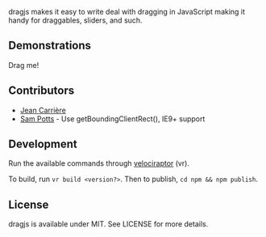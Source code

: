 dragjs makes it easy to write deal with dragging in JavaScript making it handy for draggables, sliders, and such.

## Demonstrations

<div id="draggable">Drag me!</div>
<div id="twodContainer"></div>
<div id="onedContainer"></div>
<div id="value"></div>

## Contributors

* [Jean Carrière](https://github.com/JeanCarriere)
* [Sam Potts](https://github.com/SamPotts) - Use getBoundingClientRect(), IE9+ support

## Development

Run the available commands through [velociraptor](https://github.com/umbopepato/velociraptor) (vr).

To build, run `vr build <version?>`. Then to publish, `cd npm && npm publish`.

## License

dragjs is available under MIT. See LICENSE for more details.
